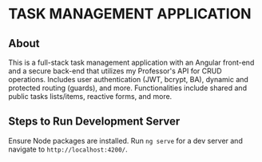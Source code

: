 # TASK MANAGEMENT APPLICATION


## About

This is a full-stack task management application with an Angular front-end and a secure back-end that utilizes my Professor's API for CRUD operations. Includes user authentication (JWT, bcrypt, BA), dynamic and protected routing (guards), and more. Functionalities include shared and public tasks lists/items, reactive forms, and more.

## Steps to Run Development Server

Ensure Node packages are installed. Run `ng serve` for a dev server and navigate to `http://localhost:4200/`.
